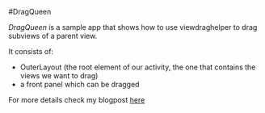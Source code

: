 #DragQueen

*DragQueen* is a sample app that shows how to use viewdraghelper to drag subviews of a parent view.

It consists of:

+ OuterLayout (the root element of our activity, the one that contains the views we want to drag)
+ a front panel which can be dragged

For more details check my blogpost [here]()